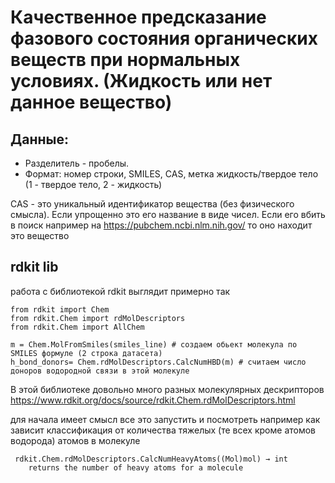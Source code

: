 # Качественное предсказание фазового состояния органических веществ при нормальных условиях. (Жидкость или нет данное вещество)

## Данные:

- Разделитель - пробелы.
- Формат: номер строки, SMILES, CAS, метка жидкость/твердое тело (1 - твердое тело, 2 - жидкость)

CAS - это уникальный идентификатор вещества (без физического смысла). Если упрощенно это его название в виде чисел. Если его вбить в поиск например на https://pubchem.ncbi.nlm.nih.gov/ то оно находит это вещество

## rdkit lib

работа с библиотекой rdkit выглядит примерно так

```
from rdkit import Chem
from rdkit.Chem import rdMolDescriptors
from rdkit.Chem import AllChem

m = Chem.MolFromSmiles(smiles_line) # создаем обьект молекула по SMILES формуле (2 строка датасета)
h_bond_donors= Chem.rdMolDescriptors.CalcNumHBD(m) # считаем число доноров водородной связи в этой молекуле 
```

В этой библиотеке довольно много разных молекулярных дескрипторов https://www.rdkit.org/docs/source/rdkit.Chem.rdMolDescriptors.html

для начала имеет смысл все это запустить и посмотреть например как зависит классификация от количества тяжелых (те всех кроме атомов водорода) атомов в молекуле 

```
 rdkit.Chem.rdMolDescriptors.CalcNumHeavyAtoms((Mol)mol) → int 
    returns the number of heavy atoms for a molecule
```